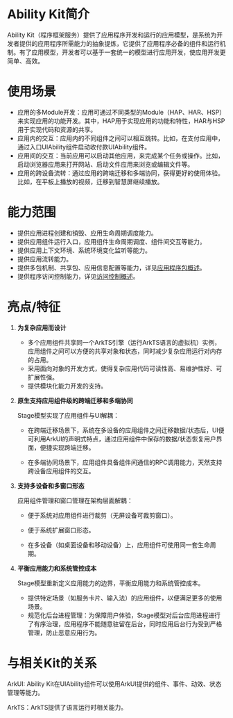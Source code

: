 # Ability Kit简介

Ability Kit（程序框架服务）提供了应用程序开发和运行的应用模型，是系统为开发者提供的应用程序所需能力的抽象提炼，它提供了应用程序必备的组件和运行机制。有了应用模型，开发者可以基于一套统一的模型进行应用开发，使应用开发更简单、高效。

# 使用场景

- 应用的多Module开发：应用可通过不同类型的Module（HAP、HAR、HSP）来实现应用的功能开发。其中，HAP用于实现应用的功能和特性，HAR与HSP用于实现代码和资源的共享。
- 应用内的交互：应用内的不同组件之间可以相互跳转。比如，在支付应用中，通过入口UIAbility组件启动收付款UIAbility组件。
- 应用间的交互：当前应用可以启动其他应用，来完成某个任务或操作。比如，启动浏览器应用来打开网站、启动文件应用来浏览或编辑文件等。
- 应用的跨设备流转：通过应用的跨端迁移和多端协同，获得更好的使用体验。比如，在平板上播放的视频，迁移到智慧屏继续播放。

# 能力范围

-   提供应用进程创建和销毁、应用生命周期调度能力。
-   提供应用组件运行入口，应用组件生命周期调度、组件间交互等能力。
-   提供应用上下文环境、系统环境变化监听等能力。
-   提供应用流转能力。
-   提供多包机制、共享包、应用信息配置等能力，详见[应用程序包概述](../quick-start/application-package-overview.md)。
-   提供程序访问控制能力，详见[访问控制概述](../security/AccessToken/access-token-overview.md)。

# 亮点/特征

1. **为复杂应用而设计**
   - 多个应用组件共享同一个ArkTS引擎（运行ArkTS语言的虚拟机）实例，应用组件之间可以方便的共享对象和状态，同时减少复杂应用运行对内存的占用。
   - 采用面向对象的开发方式，使得复杂应用代码可读性高、易维护性好、可扩展性强。
   - 提供模块化能力开发的支持。

2. **原生支持应用组件级的跨端迁移和多端协同**

   Stage模型实现了应用组件与UI解耦：

   - 在跨端迁移场景下，系统在多设备的应用组件之间迁移数据/状态后，UI便可利用ArkUI的声明式特点，通过应用组件中保存的数据/状态恢复用户界面，便捷实现跨端迁移。

   - 在多端协同场景下，应用组件具备组件间通信的RPC调用能力，天然支持跨设备应用组件的交互。

3. **支持多设备和多窗口形态**

   应用组件管理和窗口管理在架构层面解耦：

   - 便于系统对应用组件进行裁剪（无屏设备可裁剪窗口）。

   - 便于系统扩展窗口形态。

   - 在多设备（如桌面设备和移动设备）上，应用组件可使用同一套生命周期。

4. **平衡应用能力和系统管控成本**

   Stage模型重新定义应用能力的边界，平衡应用能力和系统管控成本。

   - 提供特定场景（如服务卡片、输入法）的应用组件，以便满足更多的使用场景。
   - 规范化后台进程管理：为保障用户体验，Stage模型对后台应用进程进行了有序治理，应用程序不能随意驻留在后台，同时应用后台行为受到严格管理，防止恶意应用行为。

# 与相关Kit的关系

ArkUI: Ability Kit在UIAbility组件可以使用ArkUI提供的组件、事件、动效、状态管理等能力。

ArkTS：ArkTS提供了语言运行时相关能力。



